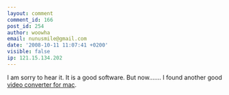 ```yaml
---
layout: comment
comment_id: 166
post_id: 254
author: woowha
email: nunusmile@gmail.com
date: '2008-10-11 11:07:41 +0200'
visible: false
ip: 121.15.134.202
---
```

I am sorry to hear it.
It is a good software. But now.......
I found another good 
<a href="http://www.moviesmac.com/video-converter-mac/index.html#121" rel="nofollow">video converter for mac</a>.
